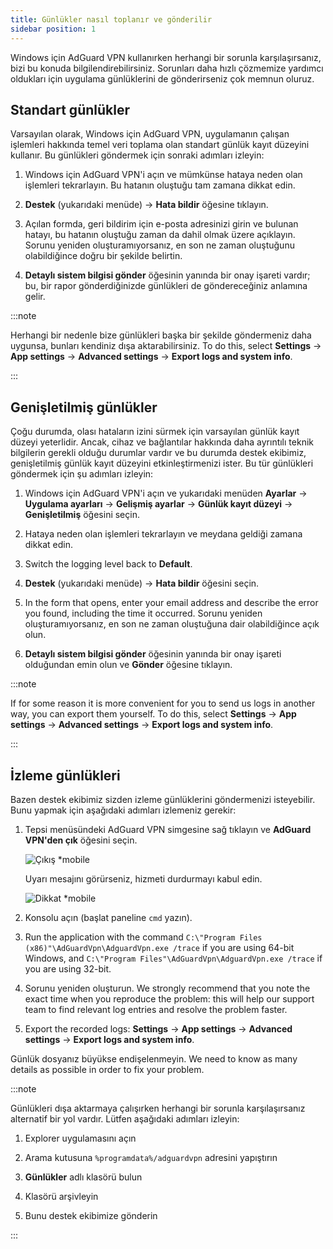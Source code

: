 ```yaml
---
title: Günlükler nasıl toplanır ve gönderilir
sidebar position: 1
---
```


Windows için AdGuard VPN kullanırken herhangi bir sorunla karşılaşırsanız, bizi bu konuda bilgilendirebilirsiniz. Sorunları daha hızlı çözmemize yardımcı oldukları için uygulama günlüklerini de gönderirseniz çok memnun oluruz.

## Standart günlükler

Varsayılan olarak, Windows için AdGuard VPN, uygulamanın çalışan işlemleri hakkında temel veri toplama olan standart günlük kayıt düzeyini kullanır. Bu günlükleri göndermek için sonraki adımları izleyin:

1. Windows için AdGuard VPN'i açın ve mümkünse hataya neden olan işlemleri tekrarlayın. Bu hatanın oluştuğu tam zamana dikkat edin.

1. **Destek** (yukarıdaki menüde) → **Hata bildir** öğesine tıklayın.

1. Açılan formda, geri bildirim için e-posta adresinizi girin ve bulunan hatayı, bu hatanın oluştuğu zaman da dahil olmak üzere açıklayın. Sorunu yeniden oluşturamıyorsanız, en son ne zaman oluştuğunu olabildiğince doğru bir şekilde belirtin.

1. **Detaylı sistem bilgisi gönder** öğesinin yanında bir onay işareti vardır; bu, bir rapor gönderdiğinizde günlükleri de göndereceğiniz anlamına gelir.

:::note

Herhangi bir nedenle bize günlükleri başka bir şekilde göndermeniz daha uygunsa, bunları kendiniz dışa aktarabilirsiniz. To do this, select **Settings** → **App settings** → **Advanced settings** → **Export logs and system info**.

:::

## Genişletilmiş günlükler

Çoğu durumda, olası hataların izini sürmek için varsayılan günlük kayıt düzeyi yeterlidir. Ancak, cihaz ve bağlantılar hakkında daha ayrıntılı teknik bilgilerin gerekli olduğu durumlar vardır ve bu durumda destek ekibimiz, genişletilmiş günlük kayıt düzeyini etkinleştirmenizi ister. Bu tür günlükleri göndermek için şu adımları izleyin:

1. Windows için AdGuard VPN'i açın ve yukarıdaki menüden **Ayarlar** → **Uygulama ayarları** → **Gelişmiş ayarlar** → **Günlük kayıt düzeyi** → **Genişletilmiş** öğesini seçin.

1. Hataya neden olan işlemleri tekrarlayın ve meydana geldiği zamana dikkat edin.

1. Switch the logging level back to **Default**.

1. **Destek** (yukarıdaki menüde) → **Hata bildir** öğesini seçin.

1. In the form that opens, enter your email address and describe the error you found, including the time it occurred. Sorunu yeniden oluşturamıyorsanız, en son ne zaman oluştuğuna dair olabildiğince açık olun.

1. **Detaylı sistem bilgisi gönder** öğesinin yanında bir onay işareti olduğundan emin olun ve **Gönder** öğesine tıklayın.

:::note

If for some reason it is more convenient for you to send us logs in another way, you can export them yourself. To do this, select **Settings** → **App settings** → **Advanced settings** → **Export logs and system info**.

:::

## İzleme günlükleri

Bazen destek ekibimiz sizden izleme günlüklerini göndermenizi isteyebilir. Bunu yapmak için aşağıdaki adımları izlemeniz gerekir:

1. Tepsi menüsündeki AdGuard VPN simgesine sağ tıklayın ve **AdGuard VPN'den çık** öğesini seçin.

    ![Çıkış *mobile](https://cdn.adguard-vpn.com/content/kb/vpn/windows/logs/exit.png)

    Uyarı mesajını görürseniz, hizmeti durdurmayı kabul edin.

    ![Dikkat *mobile](https://cdn.adguard-vpn.com/content/kb/vpn/windows/logs/attention.png)

1. Konsolu açın (başlat paneline `cmd` yazın).

1. Run the application with the command `C:\"Program Files (x86)"\AdGuardVpn\AdguardVpn.exe /trace` if you are using 64-bit Windows, and `C:\"Program Files"\AdGuardVpn\AdguardVpn.exe /trace` if you are using 32-bit.

1. Sorunu yeniden oluşturun. We strongly recommend that you note the exact time when you reproduce the problem: this will help our support team to find relevant log entries and resolve the problem faster.

1. Export the recorded logs: **Settings** → **App settings** → **Advanced settings** → **Export logs and system info**.

Günlük dosyanız büyükse endişelenmeyin. We need to know as many details as possible in order to fix your problem.

:::note

Günlükleri dışa aktarmaya çalışırken herhangi bir sorunla karşılaşırsanız alternatif bir yol vardır. Lütfen aşağıdaki adımları izleyin:

1. Explorer uygulamasını açın

1. Arama kutusuna `%programdata%/adguardvpn` adresini yapıştırın

1. **Günlükler** adlı klasörü bulun

1. Klasörü arşivleyin

1. Bunu destek ekibimize gönderin

:::
